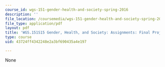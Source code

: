 ```yaml
---
course_id: wgs-151-gender-health-and-society-spring-2016
description: ''
file_location: /coursemedia/wgs-151-gender-health-and-society-spring-2016/43724ff4342248e2a3bf690435a4e197_MITWGS_151S16_Proposal.pdf
file_type: application/pdf
layout: pdf
title: 'WGS.151S15 Gender, Health, and Society: Assignments: Final Project Proposal'
type: course
uid: 43724ff4342248e2a3bf690435a4e197

---
```

None